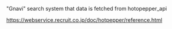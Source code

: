 "Gnavi" search system
that data is fetched from hotopepper_api

https://webservice.recruit.co.jp/doc/hotpepper/reference.html
